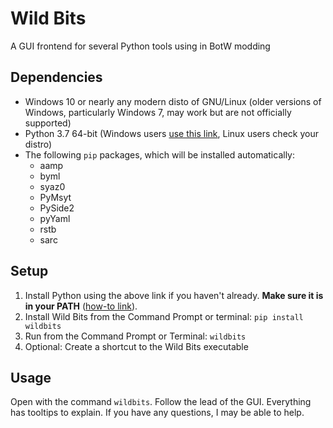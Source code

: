 # Wild Bits

A GUI frontend for several Python tools using in BotW modding

## Dependencies

* Windows 10 or nearly any modern disto of GNU/Linux (older versions of Windows, particularly Windows 7, may work but are not officially supported)
* Python 3.7 64-bit (Windows users [use this link](https://www.python.org/ftp/python/3.7.3/python-3.7.3-amd64-webinstall.exe), Linux users check your distro)
* The following `pip` packages, which will be installed automatically:
  * aamp
  * byml
  * syaz0
  * PyMsyt
  * PySide2
  * pyYaml
  * rstb
  * sarc

## Setup

1. Install Python using the above link if you haven't already. **Make sure it is in your PATH** ([how-to link](https://www.youtube.com/watch?v=OV9WlTd9a2U)).
2. Install Wild Bits from the Command Prompt or terminal: `pip install wildbits`
3. Run from the Command Prompt or Terminal: `wildbits`
4. Optional: Create a shortcut to the Wild Bits executable

## Usage

Open with the command `wildbits`. Follow the lead of the GUI. Everything has tooltips to explain. If you have any questions, I may be able to help.
